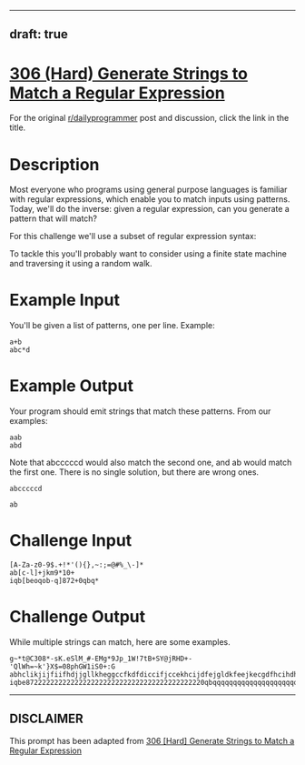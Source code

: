 ---
draft: true
----

# [306 (Hard) Generate Strings to Match a Regular Expression](https://www.reddit.com/r/dailyprogrammer/comments/5zxebw/20170317_challenge_306_hard_generate_strings_to/)

For the original [r/dailyprogrammer](https://www.reddit.com/r/dailyprogrammer/) post and discussion, click the link in the title.

# Description
Most everyone who programs using general purpose languages is familiar with regular expressions, which enable you to match inputs using patterns. Today, we'll do the inverse: given a regular expression, can you generate a pattern that will match?

For this challenge we'll use a subset of regular expression syntax:

To tackle this you'll probably want to consider using a finite state machine and traversing it using a random walk.  

# Example Input
You'll be given a list of patterns, one per line. Example:


```
a+b
abc*d
```
# Example Output
Your program should emit strings that match these patterns. From our examples:


```
aab
abd
```
Note that abcccccd would also match the second one, and ab would match the first one. There is no single solution, but there are wrong ones. 


```
abcccccd
```

```
ab
```
# Challenge Input

```
[A-Za-z0-9$.+!*'(){},~:;=@#%_\-]*
ab[c-l]+jkm9*10+
iqb[beoqob-q]872+0qbq*
```
# Challenge Output
While multiple strings can match, here are some examples.


```
g~*t@C308*-sK.eSlM_#-EMg*9Jp_1W!7tB+SY@jRHD+-'QlWh=~k'}X$=08phGW1iS0+:G
abhclikjijfiifhdjjgllkheggccfkdfdiccifjccekhcijdfejgldkfeejkecgdfhcihdhilcjigchdhdljdjkm9999910000
iqbe87222222222222222222222222222222222222222220qbqqqqqqqqqqqqqqqqqqqqqqqqq
```

----
## **DISCLAIMER**
This prompt has been adapted from [306 [Hard] Generate Strings to Match a Regular Expression](https://www.reddit.com/r/dailyprogrammer/comments/5zxebw/20170317_challenge_306_hard_generate_strings_to/
)
